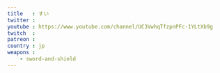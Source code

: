 ```yaml
---
title   : すい
twitter : 
youtube : https://www.youtube.com/channel/UC3VwhqTfzpnPFc-1YLtXb9g
twitch  : 
patreon : 
country : jp
weapons :
    - sword-and-shield
---
```


